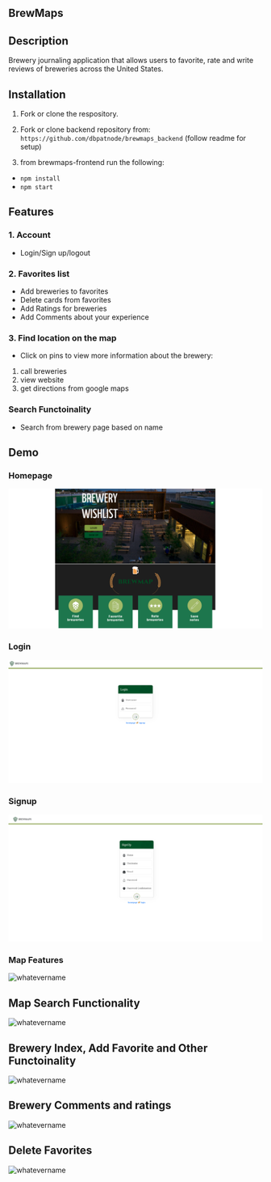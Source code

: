 ## BrewMaps

## Description

Brewery journaling application that allows users to favorite, rate and write reviews of breweries across the United States.

## Installation

1. Fork or clone the respository.
2. Fork or clone backend repository from: `https://github.com/dbpatnode/brewmaps_backend` (follow readme for setup)

3. from brewmaps-frontend run the following:

- `npm install`
- `npm start`

## Features

### 1. Account

- Login/Sign up/logout

### 2. Favorites list

- Add breweries to favorites
- Delete cards from favorites
- Add Ratings for breweries
- Add Comments about your experience

### 3. Find location on the map

- Click on pins to view more information about the brewery:

1. call breweries
2. view website
3. get directions from google maps

### Search Functoinality

<!-- - Search from map by location -->

- Search from brewery page based on name

## Demo

### Homepage

![Screenshot](./public/images/homepage.png)

### Login

![Screenshot](./public/images/login.png)

### Signup

![Screenshot](./public/images/signup.png)

### Map Features

![whatevername](https://media.giphy.com/media/iYNAp7sSuXFERqlcuC/giphy.gif)

## Map Search Functionality

![whatevername](https://media.giphy.com/media/z03XGCYjq4NucbT8Gl/giphy.gif)

## Brewery Index, Add Favorite and Other Functoinality

![whatevername](https://media.giphy.com/media/sV05YdrFXrdfkN4wUP/giphy.gif)

## Brewery Comments and ratings

![whatevername](https://media.giphy.com/media/yPFM1LhOEFBSPsCJ4o/giphy.gif)

## Delete Favorites

![whatevername](https://media.giphy.com/media/52dONgLriKuP2zonas/giphy.gif)
